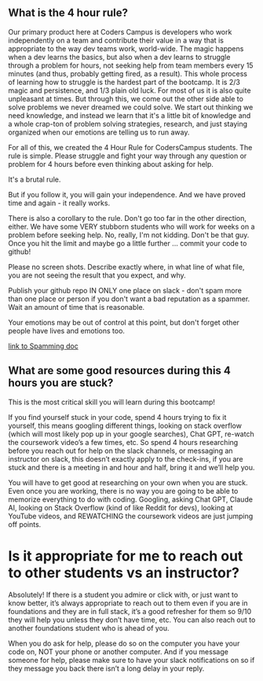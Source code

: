## What is the 4 hour rule?

Our primary product here at Coders Campus is developers who work independently on a team and contribute their value in a way that is appropriate to the way dev teams work, world-wide.
The magic happens when a dev learns the basics, but also when a dev learns to struggle through a problem for hours, not seeking help from team members every 15 minutes (and thus, probably getting fired, as a result). This whole process of learning how to struggle is the hardest part of the bootcamp. It is 2/3 magic and persistence, and 1/3 plain old luck. For most of us it is also quite unpleasant at times.
But through this, we come out the other side able to solve problems we never dreamed we could solve. We start out thinking we need knowledge, and instead we learn that it's a little bit of knowledge and a whole crap-ton of problem solving strategies, research, and just staying organized when our emotions are telling us to run away.

For all of this, we created the 4 Hour Rule for CodersCampus students. The rule is simple. Please struggle and fight your way through any question or problem for 4 hours before even thinking about asking for help.

It's a brutal rule.

But if you follow it, you will gain your independence. And we have proved time and again - it really works.

There is also a corollary to the rule.
Don't go too far in the other direction, either.
We have some VERY stubborn students who will work for weeks on a problem before seeking help. No, really, I'm not kidding.
Don't be that guy. Once you hit the limit and maybe go a little further ...
commit your code to github! 

Please no screen shots.
Describe exactly where, in what line of what file, you are not seeing the result that you expect, and why.

Publish your github repo IN ONLY one place on slack - don't spam more than one place or person if you don't want a bad reputation as a spammer.
Wait an amount of time that is reasonable. 

Your emotions may be out of control at this point, but don't forget other people have lives and emotions too.

[link to Spamming doc](../item/PRO_ASSISTANCE_SPAMMING.md)

## What are some good resources during this 4 hours you are stuck?

This is the most critical skill you will learn during this bootcamp!

If you find yourself stuck in your code, spend 4 hours trying to fix it yourself, this means googling different things, looking on stack overflow (which will most likely pop up in your google searches), Chat GPT, re-watch the coursework video’s a few times, etc.
So spend 4 hours researching before you reach out for help on the slack channels, or messaging an instructor on slack, this doesn’t exactly apply to the check-ins, if you are stuck and there is a meeting in and hour and half, bring it and we’ll help you.

You will have to get good at researching on your own when you are stuck. Even once you are working, there is no way you are going to be able to memorize everything to do with coding. Googling, asking Chat GPT, Claude AI, looking on Stack Overflow (kind of like Reddit for devs), looking at YouTube videos, and REWATCHING the coursework videos are just jumping off points.

# Is it appropriate for me to reach out to other students vs an instructor?

Absolutely! If there is a student you admire or click with, or just want to know better, it’s always appropriate to reach out to them even if you are in foundations and they are in full stack, it’s a good refresher for them so 9/10 they will help you unless they don’t have time, etc. You can also reach out to another foundations student who is ahead of you.

When you do ask for help, please do so on the computer you have your code on, NOT your phone or another computer. And if you message someone for help, please make sure to have your slack notifications on so if they message you back there isn’t a long delay in your reply.
